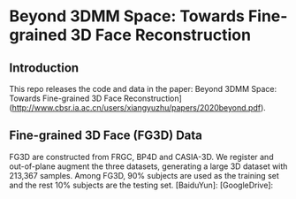 # Beyond 3DMM Space: Towards Fine-grained 3D Face Reconstruction

## Introduction
This repo releases the code and data in the paper: Beyond 3DMM Space: Towards Fine-grained 3D Face Reconstruction](http://www.cbsr.ia.ac.cn/users/xiangyuzhu/papers/2020beyond.pdf). 


## Fine-grained 3D Face (FG3D) Data
FG3D are constructed from FRGC, BP4D and CASIA-3D. We register and out-of-plane augment the three datasets, generating a large 3D dataset with 213,367 samples. Among FG3D, 90% subjects are used as the training set and the rest 10\% subjects are the testing set. 
[BaiduYun]:
[GoogleDrive]:

